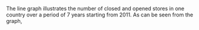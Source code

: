 The line graph illustrates the number of closed and opened stores in one country over a period of 7 years starting from 2011. As can be seen from the graph, 